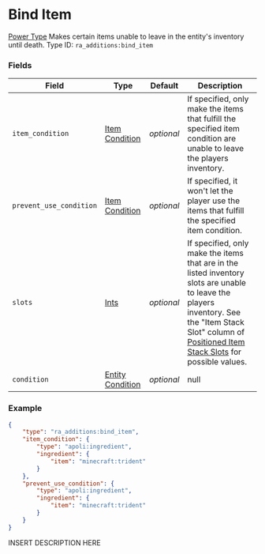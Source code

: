 # Bind Item
[Power Type](../power_types.md)
Makes certain items unable to leave in the entity's inventory until death.
Type ID: `ra_additions:bind_item`
### Fields
Field | Type | Default | Description
------|------|---------|-------------
`item_condition` | [Item Condition](../data_types/item_condition.md) | _optional_ | If specified, only make the items that fulfill the specified item condition are unable to leave the players inventory.
`prevent_use_condition` | [Item Condition](../data_types/item_condition.md) | _optional_ | If specified, it won't let the player use the items that fulfill the specified item condition.
`slots` | [Ints](../data_types/ints.md) | _optional_ | If specified, only make the items that are in the listed inventory slots are unable to leave the players inventory. See the "Item Stack Slot" column of [Positioned Item Stack Slots](https://origins.readthedocs.io/en/latest/misc/extras/positioned_item_stack_slots/) for possible values.
`condition` | [Entity Condition](../data_types/entity_condition.md) | _optional_ | null

### Example
```json
{
    "type": "ra_additions:bind_item",
    "item_condition": {
        "type": "apoli:ingredient",
        "ingredient": {
            "item": "minecraft:trident"
        }
    },
    "prevent_use_condition": {
        "type": "apoli:ingredient",
        "ingredient": {
            "item": "minecraft:trident"
        }
    }
}```
INSERT DESCRIPTION HERE
